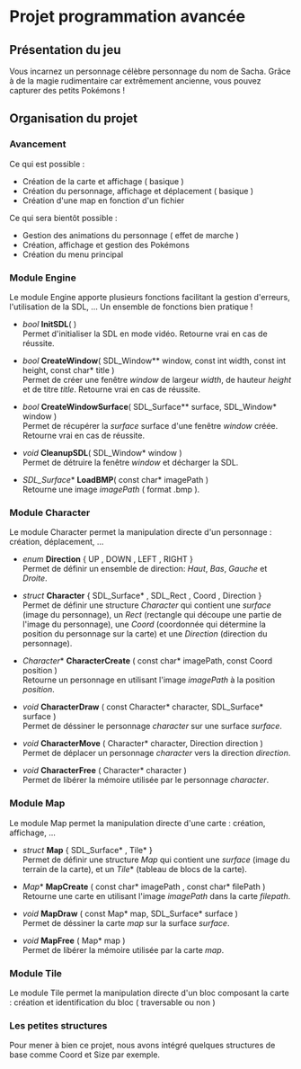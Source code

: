 # Projet programmation avancée

## Présentation du jeu
Vous incarnez un personnage célèbre personnage du nom de Sacha. Grâce à de la magie rudimentaire car extrêmement ancienne, vous pouvez capturer des petits Pokémons !
  
  
## Organisation du projet
  
### Avancement
Ce qui est possible :
 - Création de la carte et affichage ( basique )
 - Création du personnage, affichage et déplacement ( basique )
 - Création d'une map en fonction d'un fichier 

Ce qui sera bientôt possible :
 - Gestion des animations du personnage ( effet de marche )
 - Création, affichage et gestion des Pokémons
 - Création du menu principal
  

### Module Engine
Le module Engine apporte plusieurs fonctions facilitant la gestion d'erreurs, l'utilisation de la SDL, ... Un ensemble de fonctions bien pratique !
  
  - *bool* **InitSDL**( )  
    Permet d'initialiser la SDL en mode vidéo. Retourne vrai en cas de réussite.
    
  - *bool* **CreateWindow**( SDL_Window** window, const int width, const int height, const char* title )  
    Permet de créer une fenêtre *window* de largeur *width*, de hauteur *height* et de titre *title*. Retourne vrai en cas de réussite.
        
  - *bool* **CreateWindowSurface**( SDL_Surface** surface, SDL_Window* window )  
    Permet de récupérer la *surface* surface d'une fenêtre *window* créée. Retourne vrai en cas de réussite.
    
  - *void* **CleanupSDL**( SDL_Window* window )  
    Permet de détruire la fenêtre *window* et décharger la SDL.
    
  - *SDL_Surface** **LoadBMP**( const char* imagePath )  
    Retourne une image *imagePath* ( format .bmp ).
  
### Module Character
Le module Character permet la manipulation directe d'un personnage : création, déplacement, ... 

  - *enum* **Direction** { UP , DOWN , LEFT , RIGHT }  
    Permet de définir un ensemble de direction: *Haut*, *Bas*, *Gauche* et *Droite*.
  
  - *struct* **Character** { SDL_Surface* , SDL_Rect , Coord , Direction }  
    Permet de définir une structure *Character* qui contient une *surface* (image du personnage), un *Rect* (rectangle qui découpe une partie de l'image du personnage), une *Coord* (coordonnée qui détermine la position du personnage sur la carte) et une *Direction* (direction du personnage).

  - *Character** **CharacterCreate** ( const char* imagePath, const Coord position )  
    Retourne un personnage en utilisant l'image *imagePath* à la position *position*.
        
  - *void* **CharacterDraw** ( const Character* character, SDL_Surface* surface )  
    Permet de déssiner le personnage *character* sur une surface *surface*.
        
  - *void* **CharacterMove** ( Character* character, Direction direction )  
    Permet de déplacer un personnage *character* vers la direction *direction*.
    
  - *void* **CharacterFree** ( Character* character )  
    Permet de libérer la mémoire utilisée par le personnage *character*.
  
### Module Map
Le module Map permet la manipulation directe d'une carte : création, affichage, ...

  - *struct* **Map** { SDL_Surface* , Tile* }  
    Permet de définir une structure *Map* qui contient une *surface* (image du terrain de la carte), et un *Tile** (tableau de blocs de la carte).
    
  - *Map** **MapCreate** ( const char* imagePath , const char* filePath )  
    Retourne une carte en utilisant l'image *imagePath* dans la carte *filepath*.
    
  - *void* **MapDraw** ( const Map* map, SDL_Surface* surface )  
    Permet de déssiner la carte *map* sur la surface *surface*.

  - *void* **MapFree** ( Map* map )  
    Permet de libérer la mémoire utilisée par la carte *map*.
  
### Module Tile
Le module Tile permet la manipulation directe d'un bloc composant la carte : création et identification du bloc ( traversable ou non )
  
  
### Les petites structures
Pour mener à bien ce projet, nous avons intégré quelques structures de base comme Coord et Size par exemple.
